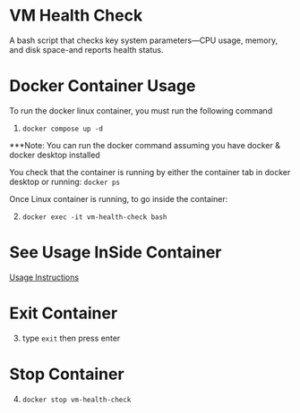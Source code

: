 # VM Health Check

A bash script that checks key system parameters—CPU usage, memory, and disk space-and reports health status.

# Docker Container Usage

To run the docker linux container, you must run the following command

1. ```docker compose up -d```

***Note: You can run the docker command assuming you have docker & docker desktop installed

You check that the container is running by either the container tab in docker desktop or running: ```docker ps```

Once Linux container is running, to go inside the container:

2. ```docker exec -it vm-health-check bash```

# See Usage InSide Container

[Usage Instructions](docs/usage.md)


# Exit Container

3. type ```exit``` then press enter

# Stop Container

4. ```docker stop vm-health-check```